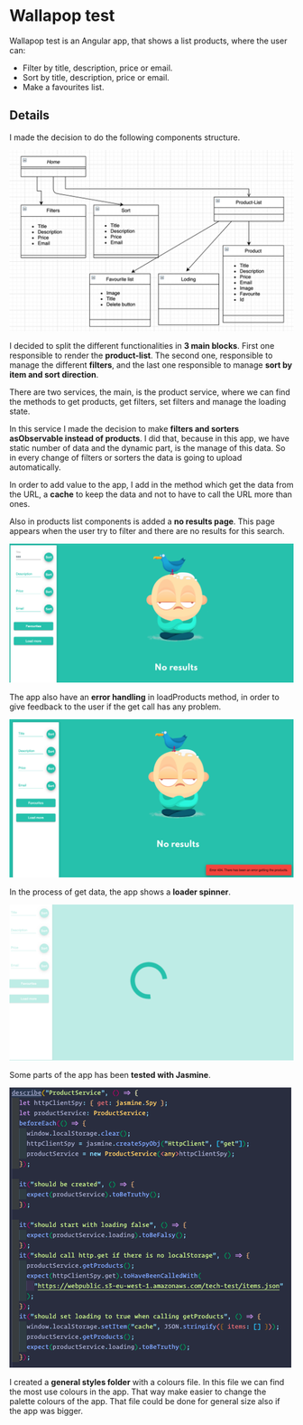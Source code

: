 # Wallapop test

Wallapop test is an Angular app, that shows a list products, where the user can:
 - Filter by title, description, price or email. 
 - Sort by title, description, price or email. 
 - Make a favourites list.


## Details

I made the decision to do the following components structure.

![Components](src/assets/components-structure-screen.png)

I decided to split the different functionalities in **3 main blocks**. First one responsible to render the **product-list**.
The second one, responsible to manage the different **filters**, and the last one responsible to manage **sort by item and sort direction**.

There are two services, the main, is the product service, where we can find the methods to get products, get filters, set filters and manage the loading state.

In this service I made the decision to make **filters and sorters asObservable instead of products**. I did that, because in this app, we have static number of data and the dynamic part, is the manage of this data. So in every change of filters or sorters the data is going to upload automatically.
 
In order to add value to the app, I add in the method which get the data from the URL, a **cache** to keep the data and not to have to call the URL more than ones.

Also in products list components is added a **no results page**. This page appears when the user try to filter and there are no results for this search.


![No results](src/assets/no-results-screen.png)


The app also have an **error handling** in loadProducts method, in order to give feedback to the user if the get call has any problem.

![Error](src/assets/error-screen.png)

In the process of get data, the app shows a **loader spinner**.

![Loader](src/assets/loader-screen.png)

Some parts of the app has been **tested with Jasmine**.


![Test](src/assets/test-screen.png)


I created a **general styles folder** with a colours file. In this file we can find the most use colours in the app. That way make easier to change the palette colours of the app. That file could be done for general size also if the app was bigger.
